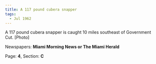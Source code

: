 ```yaml
---  
title: A 117 pound cubera snapper  
tags:  
  - Jul 1962  
---  
```

  
A 117 pound cubera snapper is caught 10 miles southeast of Government Cut. [Photo]  
  
Newspapers: **Miami Morning News or The Miami Herald**  
  
Page: **4**, Section: **C** 
